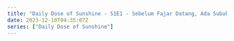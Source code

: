 ```yaml
---
title: "Daily Dose of Sunshine - S1E1 - Sebelum Fajar Datang, Ada Subuh yang Tergelap"
date: 2023-12-10T04:35:07Z
series: ["Daily Dose of Sunshine"]
---
```



<mux-player stream-type="on-demand"
  src="https://kp3d-my.sharepoint.com/personal/ryoo_kp3d_onmicrosoft_com/_layouts/15/download.aspx?share=ETDZRrN01ftPh0uP8yMIgGgBLi23ly1Yo49JXcXy7BfXvw" prefer-playback="mse" controls>
  </mux-player>
  
  
  <script src="https://cdn.jsdelivr.net/npm/@mux/mux-player"></script>
  
 <script type="application/ld+json">
 {
  "@context": "https://schema.org/",
  "@type": "VideoObject",
  "name": "Daily Dose of Sunshine - S1E1 - Sebelum Fajar Datang, Ada Subuh yang Tergelap",
  "contentUrl": "https://stream.mux.com/fKEhtCyMalKNph202vg7vnOJjBDULkPryS4YoVhw1yac.m3u8",
  "thumbnailUrl": "https://www.themoviedb.org/t/p/original/kXETwHWqdCAzyrCWloBpaq96oyh.jpg?width=314&fit_mode=preserve&time=25",
  "uploadDate": "2023-12-10T04:35:07Z",
}

</script>
